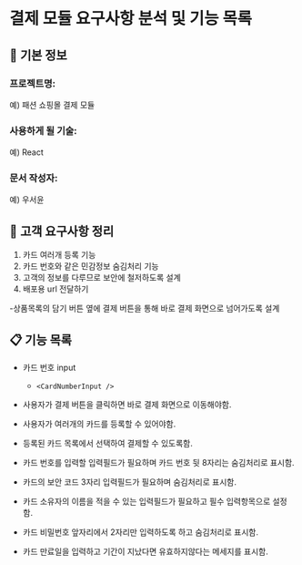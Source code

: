 # 결제 모듈 요구사항 분석 및 기능 목록

## 📌 기본 정보
### 프로젝트명: 
예) 패션 쇼핑몰 결제 모듈

### 사용하게 될 기술: 
예) React

### 문서 작성자: 
예) 우서윤

## 📝 고객 요구사항 정리
1. 카드 여러개 등록 기능
2. 카드 번호와 같은 민감정보 숨김처리 기능
3. 고객의 정보를 다루므로 보안에 철저하도록 설계
4. 배포용 url 전달하기

-상품목록의 담기 버튼 옆에 결제 버튼을 통해 바로 결제 화면으로 넘어가도록 설계

## 📋 기능 목록
- 카드 번호 input
  - `<CardNumberInput />`

- 사용자가 결제 버튼을 클릭하면 바로 결제 화면으로 이동해야함.
- 사용자가 여러개의 카드를 등록할 수 있어야함.
- 등록된 카드 목록에서 선택하여 결제할 수 있도록함.
- 카드 번호를 입력할 입력필드가 필요하며 카드 번호 뒷 8자리는 숨김처리로 표시함.
- 카드의 보안 코드 3자리 입력필드가 필요하며 숨김처리로 표시함.
- 카드 소유자의 이름을 적을 수 있는 입력필드가 필요하고 필수 입력항목으로 설정함.
- 카드 비밀번호 앞자리에서 2자리만 입력하도록 하고 숨김처리로 표시함.
- 카드 만료일을 입력하고 기간이 지났다면 유효하지않다는 메세지를 표시함.
 
 
